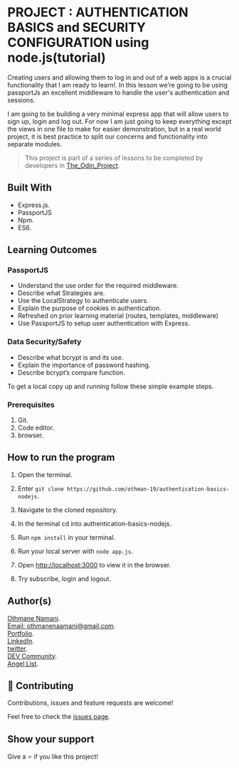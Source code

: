 # PROJECT : AUTHENTICATION BASICS and SECURITY CONFIGURATION using node.js(tutorial)

Creating users and allowing them to log in and out of a web apps is a crucial functionality that I am ready to learn!. In this lesson we’re going to be using passportJs an excellent middleware to handle the user's authentication and sessions.

I am going to be building a very minimal express app that will allow users to sign up, login and log out. For now I am just going to keep everything except the views in one file to make for easier demonstration, but in a real world project, it is best practice to split our concerns and functionality into separate modules.

> This project is part of a series of lessons to be completed by developers in [The_Odin_Project](https://www.theodinproject.com/courses/nodejs/lessons/authentication-basics).

## Built With
- Express.js.
- PassportJS
- Npm.
- ES6.

## Learning Outcomes

### PassportJS
- Understand the use order for the required middleware.
- Describe what Strategies are.
- Use the LocalStrategy to authenticate users.
- Explain the purpose of cookies in authentication.
- Refreshed on prior learning material (routes, templates, middleware)
- Use PassportJS to setup user authentication with Express.

### Data Security/Safety
- Describe what bcrypt is and its use.
- Explain the importance of password hashing.
- Describe bcrypt’s compare function.

To get a local copy up and running follow these simple example steps.

### Prerequisites

1. Git.
2. Code editor.
3. browser.

## How to run the program

1. Open the terminal.

2. Enter `git clone https://github.com/othman-19/authentication-basics-nodejs`.

3. Navigate to the cloned repository.

4. In the terminal cd into authentication-basics-nodejs.

5. Run `npm install` in your terminal.

6. Run your local server with `node app.js`.

7. Open [http://localhost:3000](http://localhost:3000) to view it in the browser.

8. Try subscribe, login and logout.

## Author(s)
[Othmane Namani](https://github.com/othman-19/).  
[Email: othmanenaamani@gmail.com](mailto:othmanenaamani@gmail.com).  
[Portfolio](https://othman-19.github.io/my_portfolio/).  
[LinkedIn](https://www.linkedin.com/in/othman-namani/).  
[twitter](https://twitter.com/ONaamani).  
[DEV Community](https://dev.to/othman).  
[Angel List](https://angel.co/othmane-namani).  

## 🤝 Contributing

Contributions, issues and feature requests are welcome!

Feel free to check the [issues page](issues/).

## Show your support

Give a ⭐️ if you like this project!
